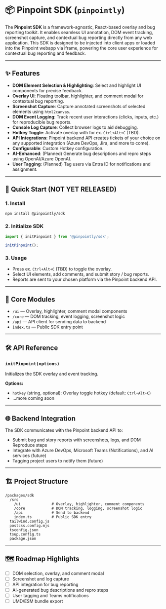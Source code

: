 # 📦 Pinpoint SDK (`pinpointly`)

The **Pinpoint SDK** is a framework-agnostic, React-based overlay and bug reporting toolkit. It enables seamless UI annotation, DOM event tracking, screenshot capture, and contextual bug reporting directly from any web application. This SDK is designed to be injected into client apps or loaded into the Pinpoint webapp via iframe, powering the core user experience for contextual bug reporting and feedback.

---

## ✨ Features

- **DOM Element Selection & Highlighting**: Select and highlight UI components for precise feedback.
- **Overlay UI**: Floating toolbar, highlighter, and comment modal for contextual bug reporting.
- **Screenshot Capture**: Capture annotated screenshots of selected elements using `html2canvas`.
- **DOM Event Logging**: Track recent user interactions (clicks, inputs, etc.) for reproducible bug reports.
- **Console Log Capture**: Collect browser logs to aid debugging.
- **Hotkey Toggle**: Activate overlay with for ex. `Ctrl+Alt+C` (TBD).
- **API Integrations**: Pinpoint backend API creates tickets of your choice on any supported integration (Azure DevOps, Jira, and more to come).
- **Configurable**: Custom Hotkey configuration.
- **AI-Enhanced**: (Planned) Generate bug descriptions and repro steps using OpenAI/Azure OpenAI.
- **User Tagging**: (Planned) Tag users via Entra ID for notifications and assignment.

---

## 🚀 Quick Start (NOT YET RELEASED)

### 1. Install

```bash
npm install @pinpointly/sdk
```

### 2. Initialize SDK

```js
import { initPinpoint } from '@pinpointly/sdk';

initPinpoint();
```

### 3. Usage
- Press ex. `Ctrl+Alt+C` (TBD) to toggle the overlay.
- Select UI elements, add comments, and submit story / bug reports.
- Reports are sent to your chosen platform via the Pinpoint backend API.

---

## 🧩 Core Modules

- `/ui` — Overlay, highlighter, comment modal components
- `/core` — DOM tracking, event logging, screenshot logic
- `/api` — API client for sending data to backend
- `index.ts` — Public SDK entry point

---

## 🛠️ API Reference

### `initPinpoint(options)`
Initializes the SDK overlay and event tracking.

**Options:**
- `hotkey` (string, optional): Overlay toggle hotkey (default: `Ctrl+Alt+C`)
- ...more coming soon

---

## 🌐 Backend Integration

The SDK communicates with the Pinpoint backend API to:
- Submit bug and story reports with screenshots, logs, and DOM Reproduce steps
- Integrate with Azure DevOps, Microsoft Teams (Notifications), and AI services (future)
- Tagging project users to notify them (future)

---

## 🏗️ Project Structure

```
/packages/sdk
  /src
    /ui              # Overlay, highlighter, comment components
    /core            # DOM tracking, logging, screenshot logic
    /api             # Send to backend
    index.ts         # Public SDK entry
  tailwind.config.js
  postcss.config.mjs
  tsconfig.json
  tsup.config.ts
  package.json
```

---

## 🗺️ Roadmap Highlights
- [ ] DOM selection, overlay, and comment modal
- [ ] Screenshot and log capture
- [ ] API integration for bug reporting
- [ ] AI-generated bug descriptions and repro steps
- [ ] User tagging and Teams notifications
- [ ] UMD/ESM bundle export
